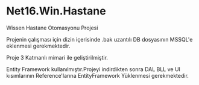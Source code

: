 # Net16.Win.Hastane
Wissen Hastane Otomasyonu Projesi

Projenin çalışması için dizin içerisinde .bak uzantılı DB dosyasının MSSQL'e eklenmesi gerekmektedir.

Proje 3 Katmanlı mimari ile geliştirilmiştir.

Entity Framework kullanılmıştır.Projeyi indirdikten sonra DAL BLL ve UI kısımlarının Reference'larına EntityFramework Yüklenmesi gerekmektedir.
